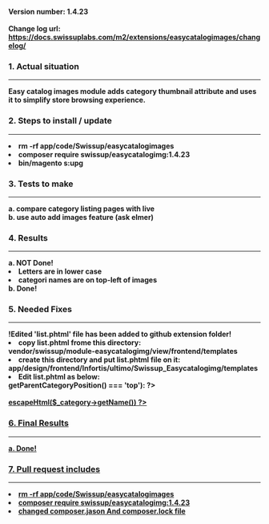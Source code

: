 <strong>Version number:<strong> 1.4.23 <br />										
<strong>Change log url:</strong> https://docs.swissuplabs.com/m2/extensions/easycatalogimages/changelog/

	
<h3>1. Actual situation </h3> <hr>									
Easy catalog images module adds category thumbnail attribute and uses it to simplify store browsing experience.																		


<h3>2. Steps to install / update</h3><hr>
<li>rm -rf app/code/Swissup/easycatalogimages</li>
<li>composer require swissup/easycatalogimg:1.4.23</li>
<li>bin/magento s:upg</li>

<h3>3. Tests to make</h3><hr>
	a. compare category listing pages with live<br />
	b. use auto add images feature (ask elmer)
<h3>4. Results</h3><hr>
	a. NOT Done! <br />
			<li>Letters are in lower case</li>
			<li>categori names are on top-left of images</li>
	b. Done!
	

<h3>5. Needed Fixes</h3> <hr>
		<strong>!Edited 'list.phtml' file has been added to github extension folder! </strong>
			
<li>copy list.phtml frome this directory:</li>
vendor/swissup/module-easycatalogimg/view/frontend/templates
<li>create this directory and put list.phtml file on it: </li>
app/design/frontend/Infortis/ultimo/Swissup_Easycatalogimg/templates
<li>Edit list.phtml as below:</li>
		<?php elseif ($block->getParentCategoryPosition() === 'top'): ?> <br />
                <div class="category-name parent-category parent-category"> 
                   <a href="<?= $block->getCategoryUrl($_category) ?>" title="<?= $block->escapeHtml($_category->getName()) ?>"><br />
                      <?= $block->escapeHtml($_category->getName()) ?><br />
<h3>6. Final Results </h3> <hr>
	a. Done!



<h3>7. Pull request includes</h3> <hr>
<li>rm -rf app/code/Swissup/easycatalogimages</li>
<li>composer require swissup/easycatalogimg:1.4.23</li>
<li>changed composer.jason And composer.lock file</li>
